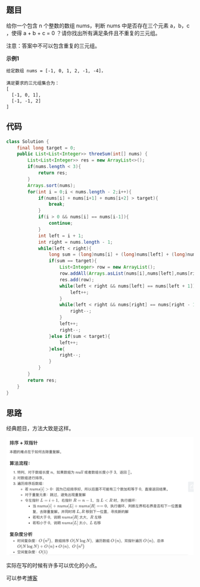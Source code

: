 ## 题目
给你一个包含 n 个整数的数组 nums，判断 nums 中是否存在三个元素 a，b，c ，使得 a + b + c = 0 ？请你找出所有满足条件且不重复的三元组。

注意：答案中不可以包含重复的三元组。

**示例1**
```
给定数组 nums = [-1, 0, 1, 2, -1, -4]，

满足要求的三元组集合为：
[
  [-1, 0, 1],
  [-1, -1, 2]
]
```

## 代码
```JAVA
class Solution {
    final long target = 0;
    public List<List<Integer>> threeSum(int[] nums) {
        List<List<Integer>> res = new ArrayList<>();
        if(nums.length < 3){
            return res;
        }
        Arrays.sort(nums);
        for(int i = 0;i < nums.length - 2;i++){
            if(nums[i] + nums[i+1] + nums[i+2] > target){
                break;
            }
            if(i > 0 && nums[i] == nums[i-1]){
                continue;
            }
            int left = i + 1;
            int right = nums.length - 1;
            while(left < right){
                long sum = (long)nums[i] + (long)nums[left] + (long)nums[right];
                if(sum == target){
                    List<Integer> row = new ArrayList();
                    row.addAll(Arrays.asList(nums[i],nums[left],nums[right]));
                    res.add(row);
                    while(left < right && nums[left] == nums[left + 1]){
                        left++;
                    }
                    while(left < right && nums[right] == nums[right - 1]){
                        right--;
                    }
                    left++;
                    right--;
                }else if(sum < target){
                    left++;
                }else{
                    right--;
                }
            }
        }
        return res;
    }
}
```
## 思路

经典题目，方法大致是这样。

![](static/15.png)

实际在写的时候有许多可以优化的小点。

可以参考[博客](https://leetcode-cn.com/problems/3sum/solution/pai-xu-shuang-zhi-zhen-zhu-xing-jie-shi-python3-by/)